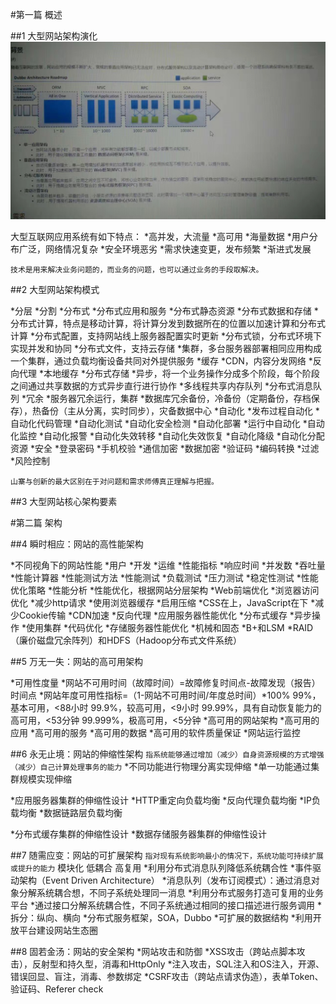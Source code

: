 #第一篇 概述

##1 大型网站架构演化
![Dubbo的背景截图](dubbo.jpg)

大型互联网应用系统有如下特点：
*高并发，大流量
*高可用
*海量数据
*用户分布广泛，网络情况复杂
*安全环境恶劣
*需求快速变更，发布频繁
*渐进式发展


`技术是用来解决业务问题的，而业务的问题，也可以通过业务的手段取解决。`

##2 大型网站架构模式

*分层
*分割
*分布式
	*分布式应用和服务
	*分布式静态资源
	*分布式数据和存储
	*分布式计算，特点是移动计算，将计算分发到数据所在的位置以加速计算和分布式计算
	*分布式配置，支持网站线上服务器配置实时更新
	*分布式锁，分布式环境下实现并发和协同
	*分布式文件，支持云存储
*集群，多台服务器部署相同应用构成一个集群，通过负载均衡设备共同对外提供服务
*缓存
	*CDN，内容分发网络
	*反向代理
	*本地缓存
	*分布式存储
*异步，将一个业务操作分成多个阶段，每个阶段之间通过共享数据的方式异步直行进行协作
	*多线程共享内存队列
	*分布式消息队列
*冗余
	*服务器冗余运行，集群
	*数据库冗余备份，冷备份（定期备份，存档保存），热备份（主从分离，实时同步），灾备数据中心
*自动化
	*发布过程自动化
		*自动化代码管理
		*自动化测试
		*自动化安全检测
		*自动化部署
	*运行中自动化
		*自动化监控
		*自动化报警
		*自动化失效转移
		*自动化失效恢复
		*自动化降级
		*自动化分配资源
*安全
	*登录密码
	*手机校验
	*通信加密
	*数据加密
	*验证码
	*编码转换
	*过滤
	*风险控制


`山寨与创新的最大区别在于对问题和需求师傅真正理解与把握。`


##3 大型网站核心架构要素

#第二篇 架构

##4 瞬时相应：网站的高性能架构

*不同视角下的网站性能
	*用户
	*开发
	*运维
*性能指标
	*响应时间
	*并发数
	*吞吐量
	*性能计算器
*性能测试方法
	*性能测试
	*负载测试
	*压力测试
	*稳定性测试
*性能优化策略
	*性能分析
	*性能优化，根据网站分层架构
		*Web前端优化
			*浏览器访问优化
				*减少http请求
				*使用浏览器缓存
				*启用压缩
				*CSS在上，JavaScript在下
				*减少Cookie传输
			*CDN加速
			*反向代理
		*应用服务器性能优化
			*分布式缓存
			*异步操作
			*使用集群
			*代码优化
		*存储服务器性能优化
			*机械和固态
			*B+和LSM
			*RAID（廉价磁盘冗余阵列）和HDFS（Hadoop分布式文件系统）

##5 万无一失：网站的高可用架构

*可用性度量
	*网站不可用时间（故障时间）=故障修复时间点-故障发现（报告）时间点
	*网站年度可用性指标=（1-网站不可用时间/年度总时间）*100%
		99%，基本可用，<88小时
		99.9%，较高可用，<9小时
		99.99%，具有自动恢复能力的高可用，<53分钟
		99.999%，极高可用，<5分钟
*高可用的网站架构
*高可用的应用
*高可用的服务
*高可用的数据
*高可用的软件质量保证
*网站运行监控

##6 永无止境：网站的伸缩性架构
`指系统能够通过增加（减少）自身资源规模的方式增强（减少）自己计算处理事务的能力`
*不同功能进行物理分离实现伸缩
*单一功能通过集群规模实现伸缩

*应用服务器集群的伸缩性设计
	*HTTP重定向负载均衡
	*反向代理负载均衡
	*IP负载均衡
	*数据链路层负载均衡

*分布式缓存集群的伸缩性设计
*数据存储服务器集群的伸缩性设计

##7 随需应变：网站的可扩展架构
`指对现有系统影响最小的情况下，系统功能可持续扩展或提升的能力`
模块化 低耦合 高复用
*利用分布式消息队列降低系统耦合性
	*事件驱动架构（Event Driven Architecture）
	*消息队列（发布订阅模式）：通过消息对象分解系统耦合想，不同子系统处理同一消息
*利用分布式服务打造可复用的业务平台
	*通过接口分解系统耦合性，不同子系统通过相同的接口描述进行服务调用
	*拆分：纵向、横向
	*分布式服务框架，SOA，Dubbo
*可扩展的数据结构
*利用开放平台建设网站生态圈


##8 固若金汤：网站的安全架构
*网站攻击和防御
	*XSS攻击（跨站点脚本攻击），反射型和持久型，消毒和HttpOnly
	*注入攻击，SQL注入和OS注入，开源、错误回显、盲注，消毒、参数绑定
	*CSRF攻击（跨站点请求伪造），表单Token、验证码、Referer check
